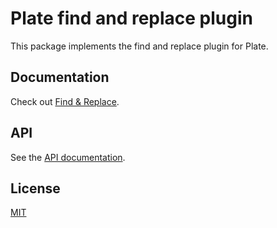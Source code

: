 # Plate find and replace plugin

This package implements the find and replace plugin for Plate.

## Documentation

Check out [Find & Replace](https://platejs.org/docs/find-replace).

## API

See the [API documentation](https://plate-api.udecode.io/globals.html). 

## License

[MIT](../../LICENSE)
